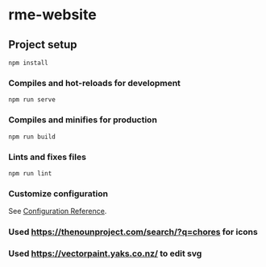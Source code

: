 # rme-website

## Project setup
```
npm install
```

### Compiles and hot-reloads for development
```
npm run serve
```

### Compiles and minifies for production
```
npm run build
```

### Lints and fixes files
```
npm run lint
```

### Customize configuration
See [Configuration Reference](https://cli.vuejs.org/config/).

### Used https://thenounproject.com/search/?q=chores for icons
### Used https://vectorpaint.yaks.co.nz/ to edit svg
